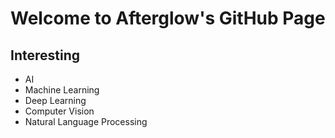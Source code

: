 # Welcome to Afterglow's GitHub Page

## Interesting

- AI 
- Machine Learning
- Deep Learning
- Computer Vision
- Natural Language Processing






